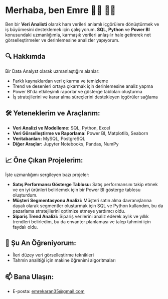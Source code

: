 # Merhaba, ben Emre 👋🏾 👨‍💻

Ben bir **Veri Analisti** olarak ham verileri anlamlı içgörülere dönüştürmek ve iş büyümesini desteklemek için çalışıyorum. **SQL**, **Python** ve **Power BI** konusundaki uzmanlığımla, karmaşık verileri anlaşılır hale getirerek net görselleştirmeler ve derinlemesine analizler yapıyorum.

## 🔍 Hakkımda
Bir Data Analyst olarak uzmanlaştığım alanlar:
- Farklı kaynaklardan veri çıkarma ve temizleme
- Trend ve desenleri ortaya çıkarmak için derinlemesine analiz yapma
- Power BI'da etkileşimli raporlar ve gösterge tabloları oluşturma
- İş stratejilerini ve karar alma süreçlerini destekleyen içgörüler sağlama

## 🛠️ Yeteneklerim ve Araçlarım:
- **Veri Analizi ve Modelleme:** SQL, Python, Excel
- **Veri Görselleştirme ve Raporlama:** Power BI, Matplotlib, Seaborn
- **Veritabanları:** MySQL, PostgreSQL
- **Diğer Araçlar:** Jupyter Notebooks, Pandas, NumPy

## 📈 Öne Çıkan Projelerim:
İşte uzmanlığımı sergileyen bazı projeler:

- **Satış Performansı Gösterge Tablosu:** Satış performansını takip etmek ve en iyi ürünleri belirlemek için bir Power BI gösterge tablosu oluşturdum.
- **Müşteri Segmentasyonu Analizi:** Müşteri satın alma davranışlarına dayalı olarak segmentler oluşturmak için SQL ve Python kullandım, bu da pazarlama stratejilerini optimize etmeye yardımcı oldu.
- **Sipariş Trend Analizi:** Sipariş verilerini analiz ederek aylık ve yıllık trendleri belirledim, bu da envanter planlaması ve talep tahmini için faydalı oldu.

## 🌱 Şu An Öğreniyorum:
- İleri düzey veri görselleştirme teknikleri
- Tahmin analitiği için makine öğrenimi algoritmaları

## 📫 Bana Ulaşın:
- E-posta: emrekaran35@gmail.com
